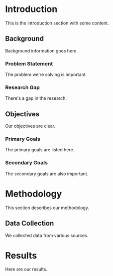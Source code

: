 # Introduction

This is the introduction section with some content.

## Background

Background information goes here.

### Problem Statement

The problem we're solving is important.

### Research Gap

There's a gap in the research.

## Objectives

Our objectives are clear.

### Primary Goals

The primary goals are listed here.

### Secondary Goals

The secondary goals are also important.

# Methodology

This section describes our methodology.

## Data Collection

We collected data from various sources.

# Results

Here are our results.
